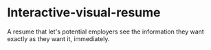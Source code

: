 # Interactive-visual-resume
A resume that let's potential employers see the information they want exactly as they want it, immediately.

